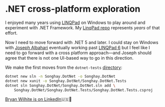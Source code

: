 # .NET cross-platform exploration

I enjoyed many years using [LINQPad](https://www.linqpad.net/) on Windows to play around and experiment with .NET Framework. My [LinqPad repo](https://github.com/BryanWilhite/linqPad/) represents _years_ of that effort.

Now I need to move forward with .NET 5 and later. I could stay on Windows with [Joseph Albahari](http://www.albahari.com/) eventually working past [LINQPad 6](https://www.linqpad.net/LINQPad6.aspx) but I feel like I need to go forward with a cross platform approach—and Joseph should agree that there is not one UI-based way to go in this direction.

We make the first moves from the `dotnet-tests` [directory](../dotnet-tests):

```bash
dotnet new sln -n Songhay.DotNet -o Songhay.DotNet
dotnet new xunit -o Songhay.DotNet/Songhay.DotNet.Tests
dotnet sln Songhay.DotNet/Songhay.DotNet.sln add \
    Songhay.DotNet/Songhay.DotNet.Tests/Songhay.DotNet.Tests.csproj
```

[Bryan Wilhite is on LinkedIn](https://www.linkedin.com/in/wilhite)🇺🇸💼
